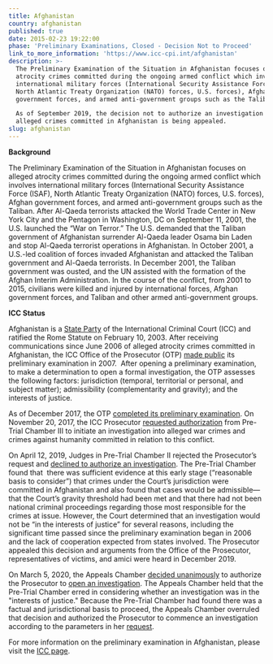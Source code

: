 ```yaml
---
title: Afghanistan
country: afghanistan
published: true
date: 2015-02-23 19:22:00
phase: 'Preliminary Examinations, Closed - Decision Not to Proceed'
link_to_more_information: 'https://www.icc-cpi.int/afghanistan'
description: >-
  The Preliminary Examination of the Situation in Afghanistan focuses on alleged
  atrocity crimes committed during the ongoing armed conflict which involves
  international military forces (International Security Assistance Force (ISAF),
  North Atlantic Treaty Organization (NATO) forces, U.S. forces), Afghan
  government forces, and armed anti-government groups such as the Taliban.

  As of September 2019, the decision not to authorize an investigation into
  alleged crimes committed in Afghanistan is being appealed.
slug: afghanistan
---
```


**Background**

The Preliminary Examination of the Situation in Afghanistan focuses on alleged atrocity crimes committed during the ongoing armed conflict which involves international military forces (International Security Assistance Force (ISAF), North Atlantic Treaty Organization (NATO) forces, U.S. forces), Afghan government forces, and armed anti-government groups such as the Taliban. After Al-Qaeda terrorists attacked the World Trade Center in New York City and the Pentagon in Washington, DC on September 11, 2001, the U.S. launched the “War on Terror.” The U.S. demanded that the Taliban government of Afghanistan surrender Al-Qaeda leader Osama bin Laden and stop Al-Qaeda terrorist operations in Afghanistan. In October 2001, a U.S.-led coalition of forces invaded Afghanistan and attacked the Taliban government and Al-Qaeda terrorists. In December 2001, the Taliban government was ousted, and the UN assisted with the formation of the Afghan Interim Administration. In the course of the conflict, from 2001 to 2015, civilians were killed and injured by international forces, Afghan government forces, and Taliban and other armed anti-government groups.&nbsp;

**ICC Status**

Afghanistan is a [State Party](https://asp.icc-cpi.int/en_menus/asp/states%20parties/asian%20states/Pages/afghanistan.aspx) of the International Criminal Court (ICC) and ratified the Rome Statute on February 10, 2003. After receiving communications since June 2006 of alleged atrocity crimes committed in Afghanistan, the ICC Office of the Prosecutor (OTP) [made public](https://www.icc-cpi.int/NR/rdonlyres/63682F4E-49C8-445D-8C13-F310A4F3AEC2/284116/OTPReportonPreliminaryExaminations13December2011.pdf) its preliminary examination in 2007.&nbsp; After opening a preliminary examination, to make a determination to open a formal investigation, the OTP assesses the following factors: jurisdiction (temporal, territorial or personal, and subject matter); admissibility (complementarity and gravity); and the interests of justice.&nbsp;

As of December 2017, the OTP [completed its preliminary examination](https://www.icc-cpi.int/itemsDocuments/2017-PE-rep/2017-otp-rep-PE_ENG.pdf). On November 20, 2017, the ICC Prosecutor [requested authorization](https://www.icc-cpi.int/Pages/item.aspx?name=171120-otp-stat-afgh) from Pre-Trial Chamber III to initiate an investigation into alleged war crimes and crimes against humanity committed in relation to this conflict.

On April 12, 2019, Judges in Pre-Trial Chamber II rejected the Prosecutor’s request and [declined to authorize an investigation](https://www.icc-cpi.int/Pages/item.aspx?name=pr1448). The Pre-Trial Chamber found that &nbsp;there was sufficient evidence at this early stage (“reasonable basis to consider”) that crimes under the Court’s jurisdiction were committed in Afghanistan and also found that cases would be admissible—that the Court’s gravity threshold had been met and that there had not been national criminal proceedings regarding those most responsible for the crimes at issue. However, the Court determined that an investigation would not be “in the interests of justice” for several reasons, including the significant time passed since the preliminary examination began in 2006 and the lack of cooperation expected from states involved. The Prosecutor appealed this decision and arguments from the Office of the Prosecutor, representatives of victims, and amici were heard in December 2019.

On March 5, 2020, the Appeals Chamber [decided unanimously](https://www.icc-cpi.int/Pages/item.aspx?name=pr1516) to authorize the Prosecutor to [open an investigation](https://www.icc-cpi.int/Pages/item.aspx?name=200305-otp-statement-afghanistan). The Appeals Chamber held that the Pre-Trial Chamber erred in considering whether an investigation was in the "interests of justice." Because the Pre-Trial Chamber had found there was a factual and jurisdictional basis to proceed, the Appeals Chamber overruled that decision and authorized the Prosecutor to commence an investigation according to the parameters in her [request](https://www.icc-cpi.int/Pages/item.aspx?name=171120-otp-stat-afgh).&nbsp;

For more information on the preliminary examination in Afghanistan, please visit the [ICC page](https://www.icc-cpi.int/afghanistan).